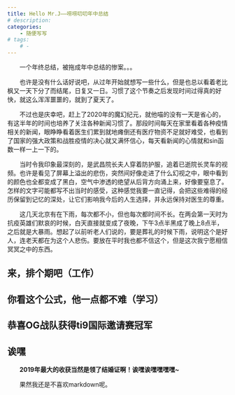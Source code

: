 ```yaml
---
title: Hello Mr.J——唠唠叨叨年中总结
# description:
categories:
    - 随便写写
# tags: 
    # - 
--- 
```

&emsp;&emsp;一个年终总结，被拖成年中总结的惨案。。。

&emsp;&emsp;也许是没有什么话好说吧，从过年开始就想写一些什么，但是也总以看着老比枫又一天下分了而结尾，日复又一日。习惯了这个节奏之后发现时间过得真的好快，就这么浑浑噩噩的，就到了夏天了。

&emsp;&emsp;不过也是庆幸吧，赶上了2020年的魔幻纪元，就他喵的没有一天是省心的，有这半年的时间也培养了关注各种新闻习惯了。那段时间每天在家里看着各种疫情相关的新闻，眼睁睁看着医生们累到就地瘫倒还有医疗物资不足就好难受，也看到了国家的强大政策和战胜疫情的决心就又满怀信心，每天看新闻的心情就和sin函数一样一上一下的。

&emsp;&emsp;当时令我印象最深刻的，是武昌院长夫人穿着防护服，追着已逝院长灵车的视频。也许是看见了屏幕上溢出的悲伤，突然间好像走进了什么幻视之中，眼中看到的颜色也全都变成了黑白，空气中渗透的绝望从后背方向涌上来，好像要窒息了。怎样的文字可能都写不出当时的感受，这种感觉我要一直记得，会把这些难得的经历保留到记忆的深处，让它们影响我今后的人生选择，并永远保持对医生的尊重。

&emsp;&emsp;这几天北京有在下雨，每次都不小，但也每次都时间不长。在两会第一天时为抗疫英雄们默哀的时候，白天直接就变成了夜晚，下午3点半黑成了晚上8点半，之后就是大暴雨。想起了以前听老人们说的，要是葬礼的时候下雨，说明这个是好人，连老天都在为这个人悲伤。要放在平时我也都不信这个，但是这次我宁愿相信冥冥之中的东西。

## 来，排个期吧（工作）

## 你看这个公式，他一点都不难（学习）

## 恭喜OG战队获得ti9国际邀请赛冠军

## 诶嘿

&emsp;&emsp;**2019年最大的收获当然是领了结婚证啊！诶嘿诶嘿嘿嘿嘿~**

&emsp;&emsp;果然我还是不喜欢markdown呢。

